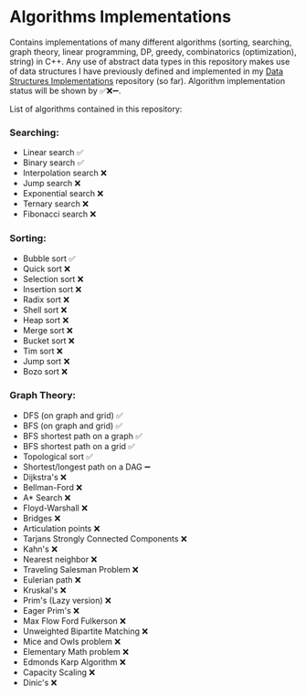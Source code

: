 # Algorithms Implementations
Contains implementations of many different algorithms (sorting, searching, graph theory, linear programming, DP, greedy, combinatorics (optimization), string) in C++.
Any use of abstract data types in this repository makes use of data structures I have previously defined and implemented in my [Data Structures Implementations](https://github.com/AtinChing/Data-Structures-Implementations) repository (so far).
Algorithm implementation status will be shown by ✅❌➖.

List of algorithms contained in this repository:
### Searching:
- Linear search ✅
- Binary search ✅
- Interpolation search ❌
- Jump search ❌
- Exponential search ❌
- Ternary search ❌
- Fibonacci search ❌
### Sorting:
- Bubble sort ✅
- Quick sort ❌
- Selection sort ❌ 
- Insertion sort ❌
- Radix sort ❌
- Shell sort ❌
- Heap sort ❌
- Merge sort ❌
- Bucket sort ❌
- Tim sort ❌
- Jump sort ❌
- Bozo sort ❌
### Graph Theory:
- DFS (on graph and grid) ✅
- BFS (on graph and grid) ✅
- BFS shortest path on a graph ✅
- BFS shortest path on a grid ✅
- Topological sort ✅
- Shortest/longest path on a DAG ➖
- Dijkstra's ❌
- Bellman-Ford ❌
- A* Search ❌
- Floyd-Warshall ❌
- Bridges ❌
- Articulation points ❌
- Tarjans Strongly Connected Components ❌
- Kahn's ❌
- Nearest neighbor ❌
- Traveling Salesman Problem ❌
- Eulerian path ❌
- Kruskal's ❌
- Prim's (Lazy version) ❌ 
- Eager Prim's ❌
- Max Flow Ford Fulkerson ❌
- Unweighted Bipartite Matching ❌
- Mice and Owls problem ❌
- Elementary Math problem ❌
- Edmonds Karp Algorithm ❌
- Capacity Scaling ❌
- Dinic's ❌
